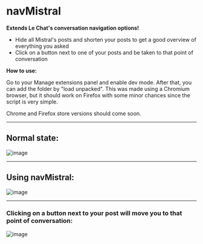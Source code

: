 # navMistral

**Extends Le Chat's conversation navigation options!**

- Hide all Mistral's posts and shorten your posts to get a good overview of everything you asked
- Click on a button next to one of your posts and be taken to that point of conversation

**How to use:**

Go to your Manage extensions panel and enable dev mode. After that, you can add the folder by "load unpacked". This was made using a Chromium browser, but it should work on Firefox with some minor chances since the script is very simple.

Chrome and Firefox store versions should come soon.

---

## Normal state:
![image](https://github.com/user-attachments/assets/2733bced-7107-4195-97d1-099193a03e27)

---

## Using navMistral:
![image](https://github.com/user-attachments/assets/74d8535e-aec2-48f2-adbd-a5960150c8af)

---

### Clicking on a button next to your post will move you to that point of conversation:
![image](https://github.com/user-attachments/assets/e29a4233-decd-4e83-8b26-2eaa142bc89f)



